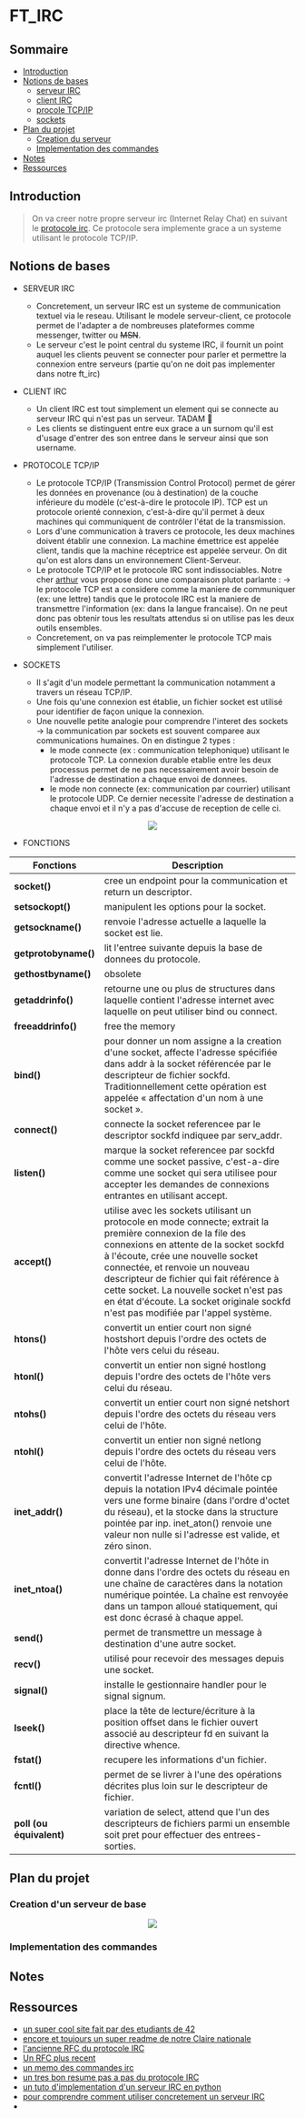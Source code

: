 # FT_IRC
      
## Sommaire
- [Introduction](#Introduction)
- [Notions de bases](#Notions-de-bases)
    - [serveur IRC](#+-SERVEUR-IRC)
    - [client IRC](#CLIENT-IRC)
    - [procole TCP/IP](#PROTOCOLE-TCP/IP)
    - [sockets](#SOCKETS)
- [Plan du projet](#Plan-du-projet)
    - [Creation du serveur](#Creation-du-serveur)
    - [ Implementation des commandes](#Implementation-des-commandes)
- [Notes](#Notes)
- [Ressources](#Ressources)
       
## Introduction
      
>On va creer notre propre serveur irc (Internet Relay Chat) en suivant le [protocole irc](https://datatracker.ietf.org/doc/html/rfc2812). 
>Ce protocole sera implemente grace a un systeme utilisant le protocole TCP/IP. 
       
## Notions de bases
+ SERVEUR IRC
     - Concretement, un serveur IRC est un systeme de communication textuel via le reseau. Utilisant le modele serveur-client, ce protocole permet de l'adapter a de nombreuses plateformes comme messenger, twitter ou ~~MSN~~. 
     - Le serveur c'est le point central du systeme IRC, il fournit un point auquel les clients peuvent se connecter pour parler et permettre la connexion entre serveurs (partie qu'on ne doit pas implementer dans notre ft_irc)
     
+ CLIENT IRC
    - Un client IRC est tout simplement un element qui se connecte au serveur IRC qui n'est pas un serveur. TADAM :tada: 
    - Les clients se distinguent entre eux grace a un surnom qu'il est d'usage d'entrer des son entree dans le serveur ainsi que son username.  

+ PROTOCOLE TCP/IP
    - Le protocole TCP/IP (Transmission Control Protocol) permet de gérer les données en provenance (ou à destination) de la couche inférieure du modèle (c'est-à-dire le protocole IP). TCP est un protocole orienté connexion, c'est-à-dire qu'il permet à deux machines qui communiquent de contrôler l'état de la transmission.
    - Lors d'une communication à travers ce protocole, les deux machines doivent établir une connexion. La machine émettrice est appelée client, tandis que la machine réceptrice est appelée serveur. On dit qu'on est alors dans un environnement Client-Serveur.
    - Le protocole TCP/IP et le protocole IRC sont indissociables. Notre cher [arthur](https://github.com/arthur-trt) vous propose donc une comparaison plutot parlante : 
                → le protocole TCP est a considere comme la maniere de communiquer (ex: une lettre) tandis que le protocole IRC est la maniere de transmettre l'information (ex: dans la langue francaise). On ne peut donc pas obtenir tous les resultats attendus si on utilise pas les deux outils ensembles. 
    - Concretement, on va pas reimplementer le protocole TCP mais simplement l'utiliser. 

+ SOCKETS 
    -  Il s'agit d'un modele permettant la communication notamment a travers un réseau TCP/IP.
    -   Une fois qu'une connexion est établie, un fichier socket est utilisé pour identifier de façon unique la connexion.
    -   Une nouvelle petite analogie pour comprendre l'interet des sockets → la communication par sockets est souvent comparee aux communications humaines. On en distingue 2 types :
        * le mode connecte (ex : communication telephonique) utilisant le protocole TCP. La connexion durable etablie entre les deux processus permet de ne pas necessairement avoir besoin de l'adresse de destination a chaque envoi de donnees.
        * le mode non connecte (ex: communication par courrier) utilisant le protocole UDP. Ce dernier necessite l'adresse de destination a chaque envoi et il n'y a pas d'accuse de reception de celle ci. 

<p align="center"><img src="medias/schema.png"/></p>

+ FONCTIONS

| Fonctions                      | Description                                                            | 
| -------------------------------|------------------------------------------------------------------------|
 **socket()**                    | cree un endpoint pour la communication et return un descriptor.        | 
 **setsockopt()**                | manipulent les options pour la socket.                                 |
 **getsockname()**               |  renvoie l'adresse actuelle a laquelle la socket est lie.              |
 **getprotobyname()**            | lit l'entree suivante depuis la base de donnees du protocole.          |
 **gethostbyname()**             |  obsolete                                                              |
 **getaddrinfo()**               | retourne une ou plus de structures dans laquelle contient l'adresse internet avec laquelle on peut utiliser bind ou connect. |
 **freeaddrinfo()**              |  free the memory                                                       |
 **bind()**                      | pour donner un nom assigne a la creation d'une socket, affecte l'adresse spécifiée dans addr à la socket référencée par le descripteur de fichier sockfd. Traditionnellement cette opération est appelée « affectation d'un nom à une socket ».|
 **connect()**                   | connecte la socket referencee par le descriptor sockfd indiquee par serv_addr.  |
 **listen()**                    |  marque la socket referencee par sockfd comme une socket passive, c'est-a-dire comme une socket qui sera utilisee pour accepter les demandes de connexions entrantes en utilisant accept. |
 **accept()**                    | utilise avec les sockets utilisant un protocole en mode connecte; extrait la première connexion de la file des connexions en attente de la socket sockfd à l'écoute, crée une nouvelle socket connectée, et renvoie un nouveau descripteur de fichier qui fait référence à cette socket. La nouvelle socket n'est pas en état d'écoute. La socket originale sockfd n'est pas modifiée par l'appel système. |
 **htons()**                     |  convertit un entier court non signé hostshort depuis l'ordre des octets de l'hôte vers celui du réseau. |
 **htonl()**                     | convertit un entier non signé hostlong depuis l'ordre des octets de l'hôte vers celui du réseau.    |  
 **ntohs()**                     | convertit un entier court non signé netshort depuis l'ordre des octets du réseau vers celui de l'hôte. |
 **ntohl()**                     | convertit un entier non signé netlong depuis l'ordre des octets du réseau vers celui de l'hôte. |
 **inet_addr()**                 | convertit l'adresse Internet de l'hôte cp depuis la notation IPv4 décimale pointée vers une forme binaire (dans l'ordre d'octet du réseau), et la stocke dans la structure pointée par inp. inet_aton() renvoie une valeur non nulle si l'adresse est valide, et zéro sinon. |
 **inet_ntoa()**                 | convertit l'adresse Internet de l'hôte in donne dans l'ordre des octets du réseau en une chaîne de caractères dans la notation numérique pointée. La chaîne est renvoyée dans un tampon alloué statiquement, qui est donc écrasé à chaque appel. |       
 **send()**                      | permet de transmettre un message à destination d'une autre socket.     |
 **recv()**                      |  utilisé pour recevoir des messages depuis une socket.                |
 **signal()**                    | installe le gestionnaire handler pour le signal signum.               |
 **lseek()**                     | place la tête de lecture/écriture à la position offset dans le fichier ouvert associé au descripteur fd en suivant la directive whence. |
 **fstat()**                     | recupere les informations d'un fichier.                                 |
 **fcntl()**                     | permet de se livrer à l'une des opérations décrites plus loin sur le descripteur de fichier. |
 **poll (ou équivalent)**        |  variation de select, attend que l'un des descripteurs de fichiers parmi un ensemble soit pret pour effectuer des entrees-sorties. |
 
## Plan du projet 

### Creation d'un serveur de base



<p align="center"><img src="medias/schema2.png"/></p>

### Implementation des commandes


## Notes



## Ressources
- [un super cool site fait par des etudiants de 42](https://ircgod.com/)
- [encore et toujours un super readme de notre Claire nationale](https://github.com/Ccommiss/ft_irc/blob/main/README.md)
- [l'ancienne RFC du protocole IRC](https://datatracker.ietf.org/doc/html/rfc1459#section-1)
- [Un RFC plus recent](https://datatracker.ietf.org/doc/html/rfc2812)
- [un memo des commandes irc](https://fr.wikipedia.org/wiki/Aide:IRC/commandes)
- [un tres bon resume pas a pas du protocole IRC](http://www.lsv.fr/~rodrigue/teach/npp/2012/tp1.pdf)
- [un tuto d'implementation d'un serveur IRC en python](https://www.youtube.com/watch?v=3QiPPX-KeSc)
- [pour comprendre comment utiliser concretement un serveur IRC](https://bioinfo-fr.net/irc-mais-cest-quoi-en-fait)
- 
